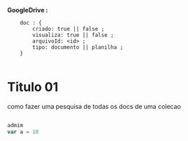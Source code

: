 

**GoogleDrive :**
~~~ 
    doc : {
        criado: true || false ;
        visualiza: true || false ;
        arquivoId: <id> ;
        tipo: documento || planilha ;
    }
    
~~~ 

# Titulo 01

como fazer uma pesquisa de todas os docs de uma colecao

~~~js

admim
var a = 10 
~~~